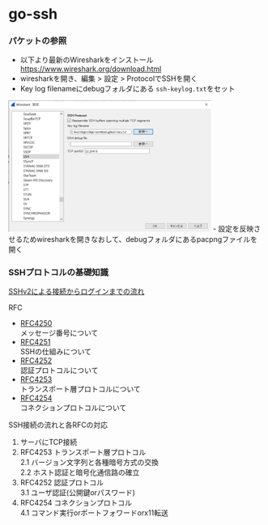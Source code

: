 # go-ssh

### パケットの参照

- 以下より最新のWiresharkをインストール
  https://www.wireshark.org/download.html
- wiresharkを開き、編集 > 設定 > ProtocolでSSHを開く
- Key log filenameにdebugフォルダにある `ssh-keylog.txt`をセット
<img src="./1.png" width="400">
- 設定を反映させるためwiresharkを開きなおして、debugフォルダにあるpacpngファイルを開く


### SSHプロトコルの基礎知識

[SSHv2による接続からログインまでの流れ](https://www.alaxala.com/jp/techinfo/archive/manual/AX4600S/HTML/11_15_G/CFGUIDE/0183.HTM)

RFC
- [RFC4250](https://tex2e.github.io/rfc-translater/html/rfc4250.html)  
  メッセージ番号について
- [RFC4251](https://tex2e.github.io/rfc-translater/html/rfc4251.html)  
  SSHの仕組みについて
- [RFC4252](https://tex2e.github.io/rfc-translater/html/rfc4252.html)  
  認証プロトコルについて
- [RFC4253](https://tex2e.github.io/rfc-translater/html/rfc4253.html)  
  トランスポート層プロトコルについて  
- [RFC4254](https://tex2e.github.io/rfc-translater/html/rfc4254.html)  
  コネクションプロトコルについて

SSH接続の流れと各RFCの対応
1. サーバにTCP接続  
2. RFC4253 トランスポート層プロトコル  
2.1 バージョン文字列と各種暗号方式の交換  
2.2 ホスト認証と暗号化通信路の確立  
3. RFC4252 認証プロトコル  
3.1 ユーザ認証(公開鍵orパスワード)  
4. RFC4254 コネクションプロトコル  
4.1 コマンド実行orポートフォワードorx11転送
